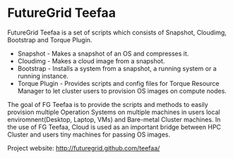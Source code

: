 FutureGrid Teefaa
=================

FutureGrid Teefaa is a set of scripts which consists of Snapshot,
Cloudimg, Bootstrap and Torque Plugin.

* Snapshot - Makes a snapshot of an OS and compresses it.
* Cloudimg - Makes a cloud image from a snapshot.
* Bootstrap - Installs a system from a snapshot, a running system or a running instance.
* Torque Plugin - Provides scripts and config files for Torque Resource Manager to let
cluster users to provision OS images on compute nodes.

The goal of FG Teefaa is to provide the scripts and methods to easily provision multiple 
Operation Systems on multiple machines in users local enviromnent(Desktop, Laptop, VMs) and
Bare-metal Cluster machines. In the use of FG Teefaa, Cloud is used as an important bridge
between HPC Cluster and users tiny machines for passing OS images.

Project website: http://futuregrid.github.com/teefaa/
